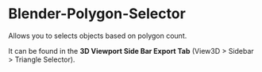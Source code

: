 # Blender-Polygon-Selector
Allows you to selects objects based on polygon count.

It can be found in the **3D Viewport Side Bar Export Tab** (View3D > Sidebar > Triangle Selector).
